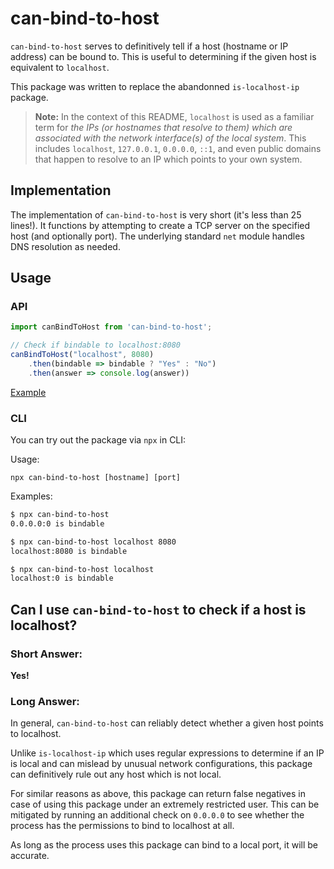 # can-bind-to-host

`can-bind-to-host` serves to definitively tell if a host (hostname or IP address) can be bound to. This is useful to determining if the given host is equivalent to `localhost`.

This package was written to replace the abandonned `is-localhost-ip` package.

> **Note:** In the context of this README, `localhost` is used as a familiar term for _the IPs (or hostnames that resolve to them) which are associated with the network interface(s) of the local system_. This includes `localhost`, `127.0.0.1`, `0.0.0.0`, `::1`, and even public domains that happen to resolve to an IP which points to your own system.

## Implementation

The implementation of `can-bind-to-host` is very short (it's less than 25 lines!). It functions by attempting to create a TCP server on the specified host (and optionally port). The underlying standard `net` module handles DNS resolution as needed.

## Usage

### API

```js
import canBindToHost from 'can-bind-to-host';

// Check if bindable to localhost:8080
canBindToHost("localhost", 8080)
    .then(bindable => bindable ? "Yes" : "No")
    .then(answer => console.log(answer))
```

[Example](/src/bin/can-bind-to-host.ts)

### CLI

You can try out the package via `npx` in CLI:

Usage:

```
npx can-bind-to-host [hostname] [port]
```

Examples:

```bash
$ npx can-bind-to-host           
0.0.0.0:0 is bindable

$ npx can-bind-to-host localhost 8080
localhost:8080 is bindable

$ npx can-bind-to-host localhost
localhost:0 is bindable
```

## Can I use `can-bind-to-host` to check if a host is localhost?

### Short Answer:

**Yes!**

### Long Answer:

In general, `can-bind-to-host` can reliably detect whether a given host points to localhost.

Unlike `is-localhost-ip` which uses regular expressions to determine if an IP is local and can mislead by unusual network configurations, this package can definitively rule out any host which is not local.

For similar reasons as above, this package can return false negatives in case of using this package under an extremely restricted user. This can be mitigated by running an additional check on `0.0.0.0` to see whether the process has the permissions to bind to localhost at all.

As long as the process uses this package can bind to a local port, it will be accurate.
